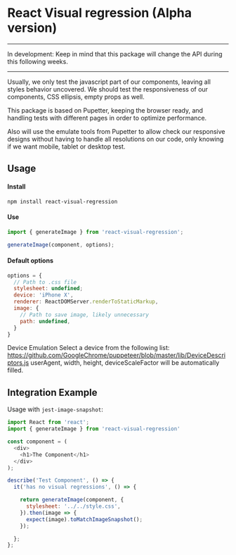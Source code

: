 # React Visual regression (Alpha version)

***
In development: Keep in mind that this package will change the API during this following weeks.
***

Usually, we only test the javascript part of our components, leaving all styles behavior uncovered.
We should test the responsiveness of our components, CSS ellipsis, empty props as well.

This package is based on Pupetter, keeping the browser ready, and handling tests with different pages in order to optimize performance.

Also will use the emulate tools from Pupetter to allow check our responsive designs without having to handle all resolutions on our code, only knowing if we want mobile, tablet or desktop test.

## Usage

#### Install

```
npm install react-visual-regression
```

#### Use

```js
import { generateImage } from 'react-visual-regression';

generateImage(component, options);
```

#### Default options

```js
options = {
  // Path to .css file
  stylesheet: undefined;
  device: 'iPhone X',
  renderer: ReactDOMServer.renderToStaticMarkup,
  image: {
    // Path to save image, likely unnecessary
    path: undefined,
  }
}
```

Device Emulation
Select a device from the following list:
https://github.com/GoogleChrome/puppeteer/blob/master/lib/DeviceDescriptors.js
userAgent, width, height, deviceScaleFactor will be automatically filled.

## Integration Example

Usage with `jest-image-snapshot`:

```js
import React from 'react';
import { generateImage } from 'react-visual-regression'

const component = (
  <div>
    <h1>The Component</h1>
  </div>
);

describe('Test Component', () => {
  it('has no visual regressions', () => {

    return generateImage(component, {
      stylesheet: '../../style.css',
    }).then(image => {
      expect(image).toMatchImageSnapshot();
    });

  };
};
```
